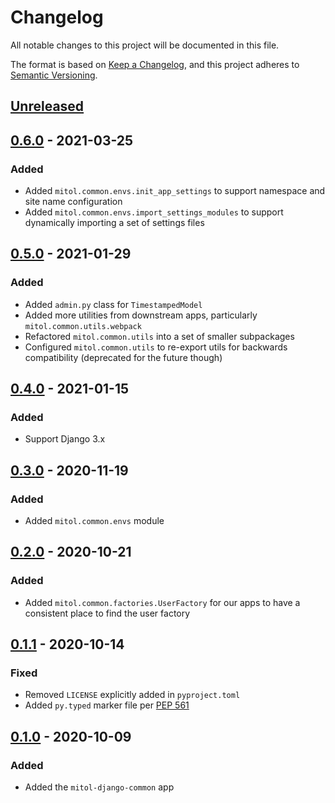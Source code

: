 # Changelog
All notable changes to this project will be documented in this file.

The format is based on [Keep a Changelog](https://keepachangelog.com/en/1.0.0/),
and this project adheres to [Semantic Versioning](https://semver.org/spec/v2.0.0.html).

## [Unreleased]

## [0.6.0] - 2021-03-25

### Added
- Added `mitol.common.envs.init_app_settings` to support namespace and site name configuration
- Added `mitol.common.envs.import_settings_modules` to support dynamically importing a set of settings files 

## [0.5.0] - 2021-01-29

### Added
- Added `admin.py` class for `TimestampedModel`
- Added more utilities from downstream apps, particularly `mitol.common.utils.webpack`
- Refactored `mitol.common.utils` into a set of smaller subpackages
- Configured `mitol.common.utils` to re-export utils for backwards compatibility (deprecated for the future though)

## [0.4.0] - 2021-01-15

### Added
- Support Django 3.x

## [0.3.0] - 2020-11-19

### Added
- Added `mitol.common.envs` module

## [0.2.0] - 2020-10-21
### Added
- Added `mitol.common.factories.UserFactory` for our apps to have a consistent place to find the user factory

## [0.1.1] - 2020-10-14

### Fixed
- Removed `LICENSE` explicitly added in `pyproject.toml`
- Added `py.typed` marker file per [PEP 561](https://www.python.org/dev/peps/pep-0561/#packaging-type-information)

## [0.1.0] - 2020-10-09

### Added
- Added the `mitol-django-common` app

[Unreleased]: https://github.com/mitodl/ol-django/compare/mitol-django-common/v0.6.0...HEAD
[0.6.0]: https://github.com/mitodl/ol-django/compare/mitol-django-common/v0.1.0...mitol-django-common/v0.6.0
[0.5.0]: https://github.com/mitodl/ol-django/compare/mitol-django-common/v0.1.0...mitol-django-common/v0.5.0
[0.4.0]: https://github.com/mitodl/ol-django/compare/mitol-django-common/v0.1.0...mitol-django-common/v0.4.0
[0.3.0]: https://github.com/mitodl/ol-django/compare/mitol-django-common/v0.1.0...mitol-django-common/v0.3.0
[0.2.0]: https://github.com/mitodl/ol-django/compare/mitol-django-common/v0.1.0...mitol-django-common/v0.2.0
[0.1.1]: https://github.com/mitodl/ol-django/compare/mitol-django-common/v0.1.0...mitol-django-common/v0.1.1
[0.1.0]: https://github.com/mitodl/ol-django/compare/ffca0142e4bfea14881047d3af168bd4aa32f6fa...mitol-django-common/v0.1.0
